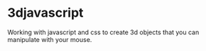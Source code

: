 # 3djavascript


Working with javascript and css to create 3d objects that you can manipulate with your mouse.
